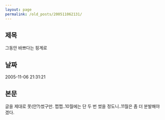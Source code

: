 ```yaml
---
layout: page
permalink: /old_posts/200511062131/
---
```


## 제목
그동안 바쁘다는 핑계로

## 날짜
2005-11-06 21:31:21

## 본문
글을 제대로 못(안?)썼구만. 쩝쩝..10월에는 단 두 번 썼을 정도니..11월은 좀 더 분발해야겠다.